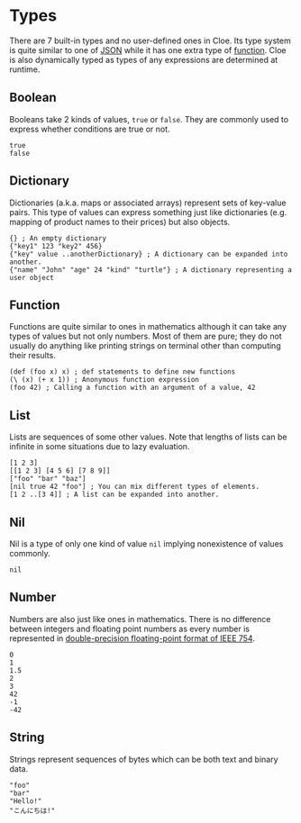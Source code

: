 # Types

There are 7 built-in types and no user-defined ones in Cloe.
Its type system is quite similar to one of [JSON](https://json.org) while it
has one extra type of [function](#function).
Cloe is also dynamically typed as types of any expressions are determined at
runtime.

## Boolean

Booleans take 2 kinds of values, `true` or `false`.
They are commonly used to express whether conditions are true or not.

```cloe
true
false
```

## Dictionary

Dictionaries (a.k.a. maps or associated arrays) represent sets of key-value
pairs.
This type of values can express something just like dictionaries
(e.g. mapping of product names to their prices) but also objects.

```cloe
{} ; An empty dictionary
{"key1" 123 "key2" 456}
{"key" value ..anotherDictionary} ; A dictionary can be expanded into another.
{"name" "John" "age" 24 "kind" "turtle"} ; A dictionary representing a user object
```

## Function

Functions are quite similar to ones in mathematics although it can take any
types of values but not only numbers.
Most of them are pure; they do not usually do anything like printing strings on
terminal other than computing their results.

```cloe
(def (foo x) x) ; def statements to define new functions
(\ (x) (+ x 1)) ; Anonymous function expression
(foo 42) ; Calling a function with an argument of a value, 42
```

## List

Lists are sequences of some other values.
Note that lengths of lists can be infinite in some situations due to lazy
evaluation.

```cloe
[1 2 3]
[[1 2 3] [4 5 6] [7 8 9]]
["foo" "bar" "baz"]
[nil true 42 "foo"] ; You can mix different types of elements.
[1 2 ..[3 4]] ; A list can be expanded into another.
```

## Nil

Nil is a type of only one kind of value `nil` implying nonexistence of values
commonly.

```cloe
nil
```

## Number

Numbers are also just like ones in mathematics.
There is no difference between integers and floating point numbers as every
number is represented in
[double-precision floating-point format of IEEE 754](https://en.wikipedia.org/wiki/Double-precision_floating-point_format).

```cloe
0
1
1.5
2
3
42
-1
-42
```

## String

Strings represent sequences of bytes which can be both text and binary data.

```cloe
"foo"
"bar"
"Hello!"
"こんにちは!"
```
